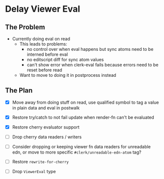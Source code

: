 # Delay Viewer Eval

## The Problem

* Currently doing eval on read
  * This leads to problems: 
    * no control over when eval happens but sync atoms need to be interned before eval
    * no editscript diff for sync atom values
    * can't show error when clerk-eval fails because errors need to be reset before read
  * Want to move to doing it in postprocess instead

## The Plan

* [x] Move away from doing stuff on read, use qualified symbol to tag a value in plain data and eval in postwalk
* [x] Restore try/catch to not fail update when render-fn can't be evaluated
* [x] Restore cherry evaluator support
* [ ] Drop cherry data readers / writers
* [ ] Consider dropping or keeping viewer fn data readers for unreadable edn, or move to more specific `#clerk/unreadable-edn-atom` tag?
* [ ] Restore `rewrite-for-cherry`
* [ ] Drop `ViewerEval` type

      


